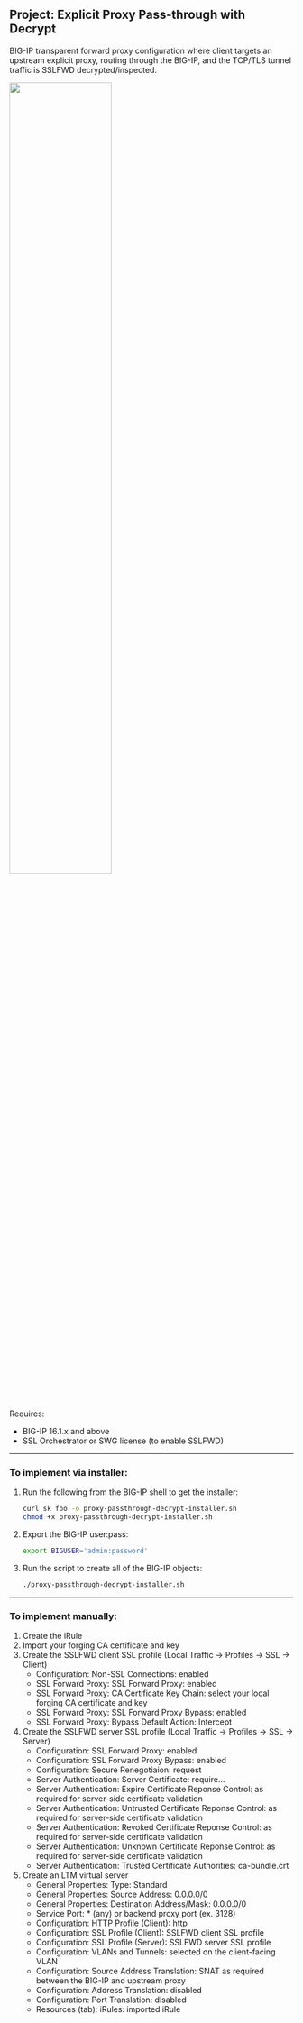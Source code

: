 ## Project: Explicit Proxy Pass-through with Decrypt

BIG-IP transparent forward proxy configuration where client targets an upstream explicit proxy, routing through the BIG-IP, and the TCP/TLS tunnel traffic is SSLFWD decrypted/inspected.

<img src="https://github.com/user-attachments/assets/16d5b9ea-8e76-4691-8102-6738cee79ef0" width="60%">

Requires:
* BIG-IP 16.1.x and above
* SSL Orchestrator or SWG license (to enable SSLFWD)

---
### To implement via installer:

1. Run the following from the BIG-IP shell to get the installer:
    ```bash
    curl sk foo -o proxy-passthrough-decrypt-installer.sh
    chmod +x proxy-passthrough-decrypt-installer.sh
    ```

2. Export the BIG-IP user:pass:
    ```bash
    export BIGUSER='admin:password'
    ```

3. Run the script to create all of the BIG-IP objects:
   ```bash
   ./proxy-passthrough-decrypt-installer.sh
   ```

---
### To implement manually:
1. Create the iRule
2. Import your forging CA certificate and key
3. Create the SSLFWD client SSL profile (Local Traffic -> Profiles -> SSL -> Client)
    - Configuration: Non-SSL Connections: enabled
    - SSL Forward Proxy: SSL Forward Proxy: enabled
    - SSL Forward Proxy: CA Certificate Key Chain: select your local forging CA certificate and key
    - SSL Forward Proxy: SSL Forward Proxy Bypass: enabled
    - SSL Forward Proxy: Bypass Default Action: Intercept
5. Create the SSLFWD server SSL profile (Local Traffic -> Profiles -> SSL -> Server)
    - Configuration: SSL Forward Proxy: enabled
    - Configuration: SSL Forward Proxy Bypass: enabled
    - Configuration: Secure Renegotiaion: request
    - Server Authentication: Server Certificate: require...
    - Server Authentication: Expire Certificate Reponse Control: as required for server-side certificate validation
    - Server Authentication: Untrusted Certificate Reponse Control: as required for server-side certificate validation
    - Server Authentication: Revoked Certificate Reponse Control: as required for server-side certificate validation
    - Server Authentication: Unknown Certificate Reponse Control:  as required for server-side certificate validation
    - Server Authentication: Trusted Certificate Authorities: ca-bundle.crt
7. Create an LTM virtual server
    - General Properties: Type: Standard
    - General Properties: Source Address: 0.0.0.0/0
    - General Properties: Destination Address/Mask: 0.0.0.0/0
    - Service Port: * (any) or backend proxy port (ex. 3128)
    - Configuration: HTTP Profile (Client): http
    - Configuration: SSL Profile (Client): SSLFWD client SSL profile
    - Configuration: SSL Profile (Server): SSLFWD server SSL profile
    - Configuration: VLANs and Tunnels: selected on the client-facing VLAN
    - Configuration: Source Address Translation: SNAT as required between the BIG-IP and upstream proxy
    - Configuration: Address Translation: disabled
    - Configuration: Port Translation: disabled
    - Resources (tab): iRules: imported iRule


